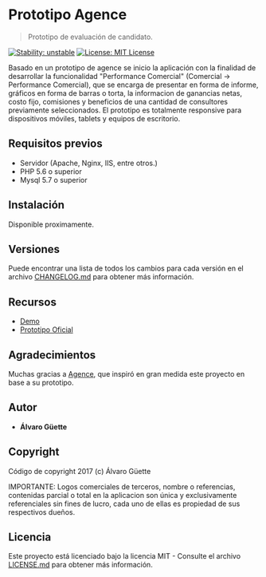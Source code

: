# Prototipo Agence
> Prototipo de evaluación de candidato.

[![Stability: unstable](https://img.shields.io/badge/stability-unstable-yellow.svg)](https://github.com/alvaroraafael/prototipo-agence) [![License: MIT License](https://img.shields.io/badge/License-MIT-blue.svg)](https://github.com/alvaroraafael/prototipo-agence/blob/development/LICENSE.md)

Basado en un prototipo de agence se inicio la aplicación con la finalidad de desarrollar la funcionalidad "Performance Comercial" (Comercial -> Performance Comercial), que se encarga de presentar en forma de informe, gráficos en forma de barras o torta, la informacion de ganancias netas, costo fijo, comisiones y beneficios de una cantidad de consultores previamente seleccionados. El prototipo es totalmente responsive para dispositivos móviles, tablets y equipos de escritorio.

## Requisitos previos

* Servidor (Apache, Nginx, IIS, entre otros.)
* PHP 5.6 o superior
* Mysql 5.7 o superior

## Instalación
Disponible proximamente.

## Versiones
Puede encontrar una lista de todos los cambios para cada versión en el archivo [CHANGELOG.md](CHANGELOG.md) para obtener más información.

## Recursos
* [Demo](http://agence.guettsoft.com)
* [Prototipo Oficial](http://www.agence.com.br)

## Agradecimientos
Muchas gracias a [Agence](http://www.agence.com.br), que inspiró en gran medida este proyecto en base a su prototipo.

## Autor
* **Álvaro Güette**

## Copyright
Código de copyright 2017 (c) Álvaro Güette

IMPORTANTE: Logos comerciales de terceros, nombre o referencias, contenidas parcial o total en la aplicacion son única y exclusivamente referenciales sin fines de lucro, cada uno de ellas es propiedad de sus respectivos dueños.

## Licencia
Este proyecto está licenciado bajo la licencia MIT - Consulte el archivo [LICENSE.md](LICENSE.md) para obtener más información.
